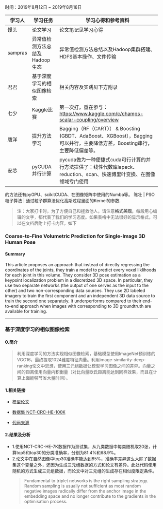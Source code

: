时间：2019年8月12日 ~ 2019年8月18日

学习人|学习任务|学习心得和参考资料
------ | ------ | ------ 
馒头 | 论文学习 | 论文笔记见学习心得
sampras | 异常值检测方法总结及Hadoop生态 | 异常值检测方法总结以及Hadoop集群搭建、HDFS基本操作、文件传输
君君 | 基于深度学习的相似图像检索 | 相关内容及实践见下方附录
七少 | Kaggle比赛 | 第一次打，重在参与：https://www.kaggle.com/c/champs-scalar-coupling/overview
唐洋 | 提升方法学习 | Bagging（RF（CART）） & Boosting (GBDT、AdaBoost、XGBoost），Bagging可以并行，主要降低方差，Boosting串行，主要降低偏差等。
安芯 | pyCUDA并行计算 | pycuda做为一种便捷式cuda可行计算的并行方法提供了：线性代数库lapack、reduction、scan、快速傅里叶变换、在图像领域专门使用
的方法还有pyGPU、scikitCUDA、在图像矩阵中使用的Numba等。
陈壮 | PSO粒子算法 | 通过粒子群算法优化高斯过程里面的Kernel的参数.
> 注：大家打卡时，为了方便自己和拯救他人，请注意**格式美观**，每段用心编辑的文字，都代表了我们的学习态度。如果表格中无法很好的显示格式，可以在文档后附上打卡内容，如下

### Coarse-to-Fine Volumetric Prediction for Single-Image 3D Human Pose
#### Summary
This article proposes an approach that instead of directly regressing the coordinates of the joints, they train a model to predict every voxel liklihoods for each joint in this volume. They consider 3D pose estimation as a keypoint localization problem in a discretized 3D space. In particular, they use two separate networks (the output of one serves as the input to the other) and two non-corresponding data sources. They use 2D labeled imagery to train the first component and an independent 3D data source to train the second one separately. It underperforms compared to their end-to-end approach when images with corresponding to 3D groundtruth are available for training.

----

### 基于深度学习的相似图像检索
#### 0.简介

> 利用深度学习的方法实现相似图像检索，基础模型使用ImageNet预训练的VGG16，最终提取1024维度特征向量。利用image-similarity-deep-ranking论文中思想，使用三元组数据让模型学习图像之间的差异。向量之间的距离使用向量内积衡量（对比向量欧氏距离能达到同样效果，而且在计算上面能够节省大量时间）。

#### 1.相关链接

* [模型论文](https://github.com/Zhenye-Na/image-similarity-using-deep-ranking/blob/master/references/42945.pdf)

* [数据集 NCT-CRC-HE-100K](https://zenodo.org/record/1214456#.XUP0qnbhi7r)

* [代码来源](https://github.com/akarshzingade/image-similarity-deep-ranking)

#### 2.结果及分析

* 1.使用NCT-CRC-HE-7K数据作为测试集，从九类数据中每类随机取20张，计算top5和top30的分类准确率，分别为81.4%和68.9%。
* 2.论文中在自然图像中top30准确率能达到85%，准确率差异这么大除了数据集这个变量之外，还因为生成三元组数据的方式和论文有差异。此处代码使用随机的方式生成三元组数据，而论文中对三元组的生成存在相似度限定条件。
	> Fundamental to triplet networks is the right sampling strategy. Random sampling is usually not sufficient as most random negative images radically differ from the anchor image in the embedding space and no longer contribute to the gradients in the optimisation process. 
